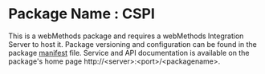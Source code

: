 # Package Name : CSPI
This is a webMethods package and requires a webMethods Integration Server to host it. Package versioning and configuration can be found in the package [manifest](./CSPI/manifest.v3) file. Service and API documentation is available on the package's home page http://&lt;server&gt;:&lt;port&gt;/&lt;packagename>.